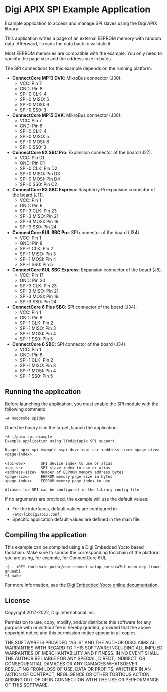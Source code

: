 Digi APIX SPI Example Application
==================================

Example application to access and manage SPI slaves using the Digi APIX library.

This application writes a page of an external EEPROM memory with random data.
Afterward, it reads the data back to validate it.

Most EEPROM memories are compatible with the example. You only need to specify
the page size and the address size in bytes.

The SPI connections for this example depends on the running platform:

 - **ConnectCore MP13 DVK**: MikroBus connector (J30).
    - VCC: Pin 7
    - GND: Pin 8
    - SPI-0 CLK: 4
    - SPI-0 MISO: 5
    - SPI-0 MOSI: 6
    - SPI-0 SS0: 3
 - **ConnectCore MP15 DVK**: MikroBus connector (J30).
    - VCC: Pin 7
    - GND: Pin 8
    - SPI-0 CLK: 4
    - SPI-0 MISO: 5
    - SPI-0 MOSI: 6
    - SPI-0 SS0: 3
 - **ConnectCore 8X SBC Pro**: Expansion connector of the board (J27).
    - VCC: Pin D1
    - GND: Pin C1
    - SPI-0 CLK: Pin D2
    - SPI-0 MISO: Pin D3
    - SPI-0 MOSI: Pin D4
    - SPI-0 SS0: Pin C2
 - **ConnectCore 8X SBC Express**: Raspberry Pi expansion connector of the board (J11).
    - VCC: Pin 1
    - GND: Pin 6
    - SPI-3 CLK: Pin 23
    - SPI-3 MISO: Pin 21
    - SPI-3 MOSI: Pin 19
    - SPI-3 SS0: Pin 24
 - **ConnectCore 6UL SBC Pro**: SPI connector of the board (J34).
    - VCC: Pin 1
    - GND: Pin 8
    - SPI-1 CLK: Pin 2
    - SPI-1 MISO: Pin 3
    - SPI-1 MOSI: Pin 4
    - SPI-1 SS0: Pin 5
 - **ConnectCore 6UL SBC Express**: Expansion connector of the board (J8).
    - VCC: Pin 17
    - GND: Pin 20
    - SPI-3 CLK: Pin 23
    - SPI-3 MISO: Pin 21
    - SPI-3 MOSI: Pin 19
    - SPI-3 SS0: Pin 24
 - **ConnectCore 6 Plus SBC**: SPI connector of the board (J34).
    - VCC: Pin 1
    - GND: Pin 8
    - SPI-1 CLK: Pin 2
    - SPI-1 MISO: Pin 3
    - SPI-1 MOSI: Pin 4
    - SPI-1 SS0: Pin 5
 - **ConnectCore 6 SBC**: SPI connector of the board (J34).
    - VCC: Pin 1
    - GND: Pin 8
    - SPI-1 CLK: Pin 2
    - SPI-1 MISO: Pin 3
    - SPI-1 MOSI: Pin 4
    - SPI-1 SS0: Pin 5

Running the application
-----------------------
Before launching the application, you must enable the SPI module with the
following command:

```
~# modprobe spidev
```

Once the binary is in the target, launch the application:

```
~# ./apix-spi-example
Example application using libdigiapix SPI support

Usage: apix-spi-example <spi-dev> <spi-ss> <address-size> <page-size> <page-index>

<spi-dev>       SPI device index to use or alias
<spi-ss>        SPI slave index to use or alias
<address-size>  Number of EEPROM memory address bytes
<page-size>     EEPROM memory page size in bytes
<page-index>    EEPROM memory page index to use

Aliases for SPI can be configured in the library config file
```
If no arguments are provided, the example will use the default values:
 - For the interfaces, default values are configured in `/etc/libdigiapix.conf`.
 - Specific application default values are defined in the main file.

Compiling the application
-------------------------
This example can be compiled using a Digi Embedded Yocto based toolchain. Make
sure to source the corresponding toolchain of the platform you are using,
for example, for ConnectCore 6UL:

```
~$ . <DEY-toolchain-path>/environment-setup-cortexa7hf-neon-dey-linux-gnueabi
~$ make
```

For more information, see the [Digi Embedded Yocto online documentation](https://github.com/digi-embedded/meta-digi).

License
-------
Copyright 2017-2022, Digi International Inc.

Permission to use, copy, modify, and/or distribute this software for any purpose
with or without fee is hereby granted, provided that the above copyright notice
and this permission notice appear in all copies.

THE SOFTWARE IS PROVIDED "AS IS" AND THE AUTHOR DISCLAIMS ALL WARRANTIES WITH
REGARD TO THIS SOFTWARE INCLUDING ALL IMPLIED WARRANTIES OF MERCHANTABILITY AND
FITNESS. IN NO EVENT SHALL THE AUTHOR BE LIABLE FOR ANY SPECIAL, DIRECT,
INDIRECT, OR CONSEQUENTIAL DAMAGES OR ANY DAMAGES WHATSOEVER RESULTING FROM LOSS
OF USE, DATA OR PROFITS, WHETHER IN AN ACTION OF CONTRACT, NEGLIGENCE OR OTHER
TORTIOUS ACTION, ARISING OUT OF OR IN CONNECTION WITH THE USE OR PERFORMANCE OF
THIS SOFTWARE.

